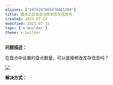 ```yaml
---
aliases: ["1970297005476065208"]
title: 盘点之后会自动修改库存信息吗
created: 2025-07-15
modified: 2025-07-15
tags: ['e-builder']
theme: e-builder
---
```


**问题描述：**

在盘点中设置的盘点数量，可以直接修改库存信息吗？

![](https://myhelpdoc.oss-cn-heyuan.aliyuncs.com/mdimages/48bc2bd3737a2364fe462d1006b72158.jpg)

**解决方式：**


